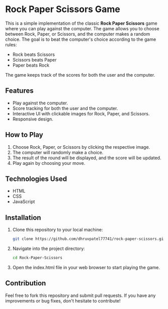 # Rock Paper Scissors Game

This is a simple implementation of the classic **Rock Paper Scissors** game where you can play against the computer. The game allows you to choose between Rock, Paper, or Scissors, and the computer makes a random choice. The goal is to beat the computer's choice according to the game rules:

- Rock beats Scissors
- Scissors beats Paper
- Paper beats Rock

The game keeps track of the scores for both the user and the computer.

## Features
- Play against the computer.
- Score tracking for both the user and the computer.
- Interactive UI with clickable images for Rock, Paper, and Scissors.
- Responsive design.

## How to Play
1. Choose Rock, Paper, or Scissors by clicking the respective image.
2. The computer will randomly make a choice.
3. The result of the round will be displayed, and the score will be updated.
4. Play again by choosing your move.

## Technologies Used
- HTML
- CSS
- JavaScript

## Installation

1. Clone this repository to your local machine:
   ```bash
   git clone https://github.com/dhruvpatel77741/rock-paper-scissors.git

2. Navigate into the project directory:
   ```bash
   cd Rock-Paper-Scissors

3. Open the index.html file in your web browser to start playing the game.


## Contribution
Feel free to fork this repository and submit pull requests. If you have any improvements or bug fixes, don't hesitate to contribute!
